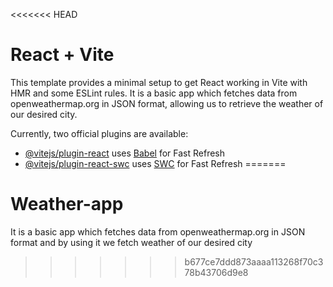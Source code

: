 <<<<<<< HEAD
# React + Vite

This template provides a minimal setup to get React working in Vite with HMR and some ESLint rules. It is a basic app which fetches data from openweathermap.org in JSON format, allowing us to retrieve the weather of our desired city.

Currently, two official plugins are available:

- [@vitejs/plugin-react](https://github.com/vitejs/vite-plugin-react/blob/main/packages/plugin-react/README.md) uses [Babel](https://babeljs.io/) for Fast Refresh
- [@vitejs/plugin-react-swc](https://github.com/vitejs/vite-plugin-react-swc) uses [SWC](https://swc.rs/) for Fast Refresh
=======
# Weather-app
It is a basic app which fetches data from openweathermap.org in JSON format and by using it we fetch weather of our desired city
>>>>>>> b677ce7ddd873aaaa113268f70c378b43706d9e8
